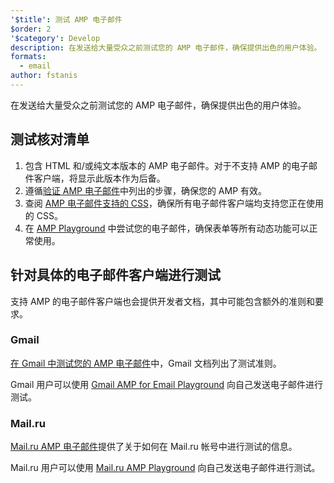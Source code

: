 ```yaml
---
'$title': 测试 AMP 电子邮件
$order: 2
'$category': Develop
description: 在发送给大量受众之前测试您的 AMP 电子邮件，确保提供出色的用户体验。
formats:
  - email
author: fstanis
---
```


在发送给大量受众之前测试您的 AMP 电子邮件，确保提供出色的用户体验。

## 测试核对清单

1. 包含 HTML 和/或纯文本版本的 AMP 电子邮件。对于不支持 AMP 的电子邮件客户端，将显示此版本作为后备。
2. 遵循[验证 AMP 电子邮件](/content/amp-dev/documentation/guides-and-tutorials/learn/validation-workflow/validate_emails.md)中列出的步骤，确保您的 AMP 有效。
3. 查阅 [AMP 电子邮件支持的 CSS](/content/amp-dev/documentation/guides-and-tutorials/learn/email-spec/amp-email-css.md)，确保所有电子邮件客户端均支持您正在使用的 CSS。
4. 在 [AMP Playground](https://playground.amp.dev/?runtime=amp4email) 中尝试您的电子邮件，确保表单等所有动态功能可以正常使用。

## 针对具体的电子邮件客户端进行测试

支持 AMP 的电子邮件客户端也会提供开发者文档，其中可能包含额外的准则和要求。

### Gmail

[在 Gmail 中测试您的 AMP 电子邮件](https://developers.google.com/gmail/ampemail/testing-dynamic-email)中，Gmail 文档列出了测试准则。

Gmail 用户可以使用 [Gmail AMP for Email Playground](https://amp.gmail.dev/playground/) 向自己发送电子邮件进行测试。

### Mail.ru

[Mail.ru AMP 电子邮件](https://postmaster.mail.ru/amp)提供了关于如何在 Mail.ru 帐号中进行测试的信息。

Mail.ru 用户可以使用 [Mail.ru AMP Playground](https://postmaster.mail.ru/amp/playground.html) 向自己发送电子邮件进行测试。
